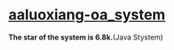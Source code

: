 # [aaluoxiang-oa_system](https://gitee.com/aaluoxiang/oa_system)

**The star of the system is 6.8k.**(Java Stystem)

